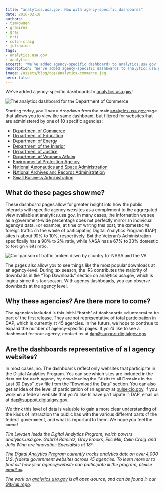 ```yaml
---
title: "analytics.usa.gov: Now with agency-specific dashboards"
date: 2016-02-18
authors:
- timlowden
- gramirez
- gray
- eric
- colin-craig
- juliawinn
tags:
- analytics.usa.gov
- analytics
excerpt: "We’ve added agency-specific dashboards to analytics.usa.gov! Starting today, you’ll see a dropdown from the main analytics.usa.gov page that allows you to view the same dashboard, but filtered for websites that are administered by one of 10 specific agencies."
description: "We’ve added agency-specific dashboards to analytics.usa.gov! Starting today, you’ll see a dropdown from the main analytics.usa.gov page that allows you to view the same dashboard, but filtered for websites that are administered by one of 10 specific agencies."
image: /assets/blog/dap/analytics-commerce.jpg
hero: false
---
```


We’ve added agency-specific dashboards to
[analytics.usa.gov](https://analytics.usa.gov/)!

![The analytics dashboard for the Department of Commerce]({{site.baseurl}}/assets/blog/dap/analytics-commerce.jpg)

Starting today, you’ll see a dropdown from the main
[analytics.usa.gov](https://analytics.usa.gov/) page that allows you
to view the same dashboard, but filtered for websites that are
administered by one of 10 specific agencies:

-   [Department of Commerce](https://analytics.usa.gov/commerce/)
-   [Department of Education](https://analytics.usa.gov/education/)
-   [Department of Energy](https://analytics.usa.gov/energy/)
-   [Department of the Interior](https://analytics.usa.gov/interior/)
-   [Department of Justice](https://analytics.usa.gov/justice/)
-   [Department of Veterans Affairs](https://analytics.usa.gov/veterans-affairs/)
-   [Environmental Protection Agency](https://analytics.usa.gov/environmental-protection-agency/)
-   [National Aeronautics and Space Administration](https://analytics.usa.gov/national-aeronautics-space-administration/)
-   [National Archives and Records Administration](https://analytics.usa.gov/national-archives-records-administration/)
-   [Small Business Administration](https://analytics.usa.gov/small-business-administration/)

What do these pages show me?
----------------------------

These dashboard pages allow for greater insight into how the public
interacts with specific agency websites as a complement to the
aggregated view available at analytics.usa.gov. In many cases, the
information we see as a government-wide percentage does not perfectly
mirror an individual agency’s data. For example, at time of writing this
post, the domestic vs. foreign traffic on the whole of participating
Digital Analytics Program (DAP) sites is about 90% to 10%, respectively.
But the Veteran’s Administration specifically has a 98% to 2% ratio,
while NASA has a 67% to 33% domestic to foreign visits ratio.

![Comparison of traffic broken down by country for NASA and the VA]({{site.baseurl}}/assets/blog/dap/traffic-by-country.jpg)

The pages also allow you to see things like the most popular downloads
at an agency-level. During tax season, the IRS contributes the majority
of downloads in the “Top Downloads” section on analytics.usa.gov, which
is logical since it is tax season. With agency dashboards, you can
observe downloads at the agency level.

Why these agencies? Are there more to come?
-------------------------------------------

The agencies included in this initial “batch” of dashboards volunteered
to be part of the first release. They are not representative of total
participation in DAP, which is currently at 45 agencies. In the future,
we hope to continue to expand the number of agency-specific pages. If
you’d like to see a dashboard for your agency, contact us at
[dap@support.digitalgov.gov](mailto:dap@support.digitalgov.gov).

Are the dashboards representative of all agency websites?
---------------------------------------------------------

In most cases, no. The dashboards reflect only websites that participate
in the Digital Analytics Program. You can see which sites are included
in the data set for each agency by downloading the “Visits to all
Domains in the Last 30 Days” .csv file from the “Download the Data”
section. You can also get an idea of the level of participation of an
agency at [pulse.cio.gov](https://pulse.cio.gov/analytics/agencies/).
If you work on a federal website that you’d like to have participate in
DAP, email us at
[dap@support.digitalgov.gov](mailto:dap@support.digitalgov.gov).

We think this level of data is valuable to gain a more clear
understanding of the kinds of interaction the public has with the
various different parts of the federal government, and what is important
to them. We hope you feel the same!

*Tim Lowden leads the Digital Analytics Program, which powers
analytics.usa.gov. Gabriel Ramirez, Gray Brooks, Eric Mill, Colin Craig,
and Julia Winn are Innovation Specialists at 18F.*

*The [Digital
Analytics Program](http://www.digitalgov.gov/services/dap/) currently
tracks analytics data on over 4,000 U.S. federal government websites
across 45 agencies. To learn more or to find out how your agency/website
can participate in the program, please [email
us](mailto:dap@support.digitalgov.gov).*

*The work on
[analytics.usa.gov](https://analytics.usa.gov/) is all open-source,
and can be found in our [GitHub
repo](https://github.com/18F/analytics.usa.gov).*
